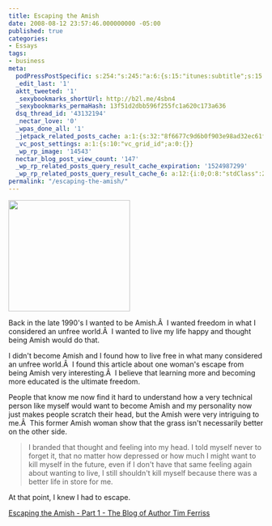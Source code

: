 ```yaml
---
title: Escaping the Amish
date: 2008-08-12 23:57:46.000000000 -05:00
published: true
categories:
- Essays
tags:
- business
meta:
  podPressPostSpecific: s:254:"s:245:"a:6:{s:15:"itunes:subtitle";s:15:"##PostExcerpt##";s:14:"itunes:summary";s:15:"##PostExcerpt##";s:15:"itunes:keywords";s:17:"##WordPressCats##";s:13:"itunes:author";s:10:"##Global##";s:15:"itunes:explicit";s:2:"No";s:12:"itunes:block";s:2:"No";}";";
  _edit_last: '1'
  aktt_tweeted: '1'
  _sexybookmarks_shortUrl: http://b2l.me/4sbn4
  _sexybookmarks_permaHash: 13f51d2dbb596f255fc1a620c173a636
  dsq_thread_id: '43132194'
  _nectar_love: '0'
  _wpas_done_all: '1'
  _jetpack_related_posts_cache: a:1:{s:32:"8f6677c9d6b0f903e98ad32ec61f8deb";a:2:{s:7:"expires";i:1500288902;s:7:"payload";a:3:{i:0;a:1:{s:2:"id";i:6678;}i:1;a:1:{s:2:"id";i:7204;}i:2;a:1:{s:2:"id";i:382;}}}}
  _vc_post_settings: a:1:{s:10:"vc_grid_id";a:0:{}}
  _wp_rp_image: '14543'
  nectar_blog_post_view_count: '147'
  _wp_rp_related_posts_query_result_cache_expiration: '1524987299'
  _wp_rp_related_posts_query_result_cache_6: a:12:{i:0;O:8:"stdClass":2:{s:7:"post_id";s:4:"4431";s:5:"score";s:17:"74.63755023125954";}i:1;O:8:"stdClass":2:{s:7:"post_id";s:4:"4537";s:5:"score";s:18:"20.350172206057945";}i:2;O:8:"stdClass":2:{s:7:"post_id";s:3:"411";s:5:"score";s:18:"18.861637019741412";}i:3;O:8:"stdClass":2:{s:7:"post_id";s:3:"398";s:5:"score";s:18:"18.366297795361323";}i:4;O:8:"stdClass":2:{s:7:"post_id";s:3:"134";s:5:"score";s:18:"18.366297795361323";}i:5;O:8:"stdClass":2:{s:7:"post_id";s:3:"728";s:5:"score";s:17:"18.25143984592093";}i:6;O:8:"stdClass":2:{s:7:"post_id";s:4:"1266";s:5:"score";s:18:"18.064737215246634";}i:7;O:8:"stdClass":2:{s:7:"post_id";s:2:"49";s:5:"score";s:18:"18.019228994607154";}i:8;O:8:"stdClass":2:{s:7:"post_id";s:3:"428";s:5:"score";s:18:"17.748288111500568";}i:9;O:8:"stdClass":2:{s:7:"post_id";s:2:"16";s:5:"score";s:18:"17.713504626166213";}i:10;O:8:"stdClass":2:{s:7:"post_id";s:3:"340";s:5:"score";s:18:"17.579613940873287";}i:11;O:8:"stdClass":2:{s:7:"post_id";s:3:"274";s:5:"score";s:18:"17.534105720233804";}}
permalink: "/escaping-the-amish/"
---
```

<img class="alignright" title="Amish Girl" src="{{ site.baseurl }}/posts/2008/08/2672146709_f5613999e6.jpg" alt="" width="240" height="220" />

Back in the late 1990's I wanted to be Amish.Â  I wanted freedom in what I considered an unfree world.Â  I wanted to live my life happy and thought being Amish would do that.

I didn't become Amish and I found how to live free in what many considered an unfree world.Â  I found this article about one woman's escape from being Amish very interesting.Â  I believe that learning more and becoming more educated is the ultimate freedom.

People that know me now find it hard to understand how a very technical person like myself would want to become Amish and my personality now just makes people scratch their head, but the Amish were very intriguing to me.Â  This former Amish woman show that the grass isn't necessarily better on the other side.
>I branded that thought and feeling into my head. I told myself never to forget it, that no matter how depressed or how much I might want to kill myself in the future, even if I don't have that same feeling again about wanting to live, I still shouldn't kill myself because there was a better life in store for me.

At that point, I knew I had to escape.</blockquote>
<p><a href="http://www.fourhourworkweek.com/blog/2008/07/15/escaping-the-amish-part-1/" rel="nofollow">Escaping the Amish - Part 1 - The Blog of Author Tim Ferriss</a></p>
